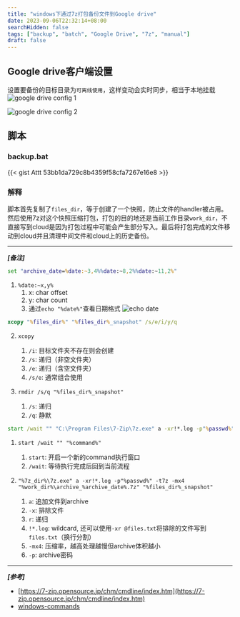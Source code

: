 ```yaml
---
title: "windows下通过7z打包备份文件到Google drive"
date: 2023-09-06T22:32:14+08:00
searchHidden: false
tags: ["backup", "batch", "Google Drive", "7z", "manual"]
draft: false
---
```

## Google drive客户端设置
设置要备份的目标目录为`可离线使用`，这样变动会实时同步，相当于本地挂载
![google drive config 1](/images/win_bat_backup_to_gcloud/scrshot01.png)

![google drive config 2](/images/win_bat_backup_to_gcloud/scrshot02.png)

## 脚本
### backup.bat

{{< gist Attt 53bb1da729c8b4359f58cfa7267e16e8 >}}

### 解释
脚本首先复制了`files_dir`，等于创建了一个快照，防止文件的handler被占用。然后使用7z对这个快照压缩打包，打包的目的地还是当前工作目录`work_dir`，不直接写到cloud是因为打包过程中可能会产生部分写入。最后将打包完成的文件移动到cloud并且清理中间文件和cloud上的历史备份。



--- 

***[备注]***

```bat
set "archive_date=%date:~3,4%%date:~8,2%%date:~11,2%"
```
1. `%date:~x,y%`
   1.  x: char offset
   2. y: char count
   3. 通过`echo "%date%"`查看日期格式
![echo date](/images/win_bat_backup_to_gcloud/scrshot03.png)

```bat
xcopy "%files_dir%" "%files_dir%_snapshot" /s/e/i/y/q
```
2. `xcopy`
   1. `/i`: 目标文件夹不存在则会创建
   2. `/s`: 递归（非空文件夹）
   3. `/e`: 递归（含空文件夹）
   4. `/s/e`: 通常组合使用

3. `rmdir /s/q "%files_dir%_snapshot"`
   1. `/s`: 递归
   2. `/q`: 静默

```bat
start /wait "" "C:\Program Files\7-Zip\7z.exe" a -xr!*.log -p"%passwd%" -t7z -mx4 "%work_dir%\archive_%archive_date%.7z" "%files_dir%_snapshot"
```
1. `start /wait "" "%command%"`
   1. `start`: 开启一个新的command执行窗口
   2. `/wait`: 等待执行完成后回到当前流程

2. `"%7z_dir%\7z.exe" a -xr!*.log -p"%passwd%" -t7z -mx4 "%work_dir%\archive_%archive_date%.7z" "%files_dir%_snapshot"`
   1. `a`: 追加文件到archive
   2. `-x`: 排除文件
   3. `r`: 递归
   4. `!*.log`: wildcard, 还可以使用`-xr @files.txt`将排除的文件写到`files.txt`（换行分割）
   5. `-mx4`: 压缩率，越高处理越慢但archive体积越小
   6. `-p`: archive密码

---

***[参考]***

- [https://7-zip.opensource.jp/chm/cmdline/index.htm](https://7-zip.opensource.jp/chm/cmdline/index.htm)
- [windows-commands](https://learn.microsoft.com/en-us/windows-server/administration/windows-commands)
